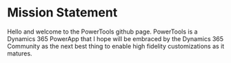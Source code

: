 # Mission Statement

Hello and welcome to the PowerTools github page.  PowerTools is a Dynamics 365 PowerApp that I hope will be embraced by the Dynamics 365 Community as the next best thing to enable high fidelity customizations as it matures.
